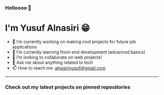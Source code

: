 ### Helloooo 👋
# I'm Yusuf Alnasiri 😁
- 🔭 I’m currently working on making cool projects for future job applications
- 🌱 I’m currently learning front-end development (advanced basics)
- 👯 I’m looking to collaborate on web projects!
- 💬 Ask me about anything related to tech
- 📫 How to reach me: alnasiriyusuf@gmail.com
---
### **Check out my latest projects on pinned repositories**

